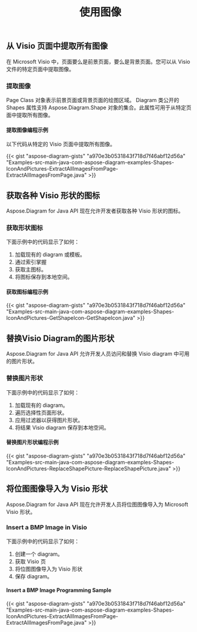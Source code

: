 ﻿---
title: 使用图像
type: docs
weight: 70
url: /zh/java/working-with-images/
---
## **从 Visio 页面中提取所有图像**
在 Microsoft Visio 中，页面要么是前景页面，要么是背景页面。您可以从 Visio 文件的特定页面中提取图像。
### **提取图像**
Page Class 对象表示前景页面或背景页面的绘图区域。 Diagram 类公开的 Shapes 属性支持 Aspose.Diagram.Shape 对象的集合。此属性可用于从特定页面中提取所有图像。
#### **提取图像编程示例**
以下代码从特定的 Visio 页面中提取所有图像。

{{< gist "aspose-diagram-gists" "a970e3b0531843f718d7f46abf12d56a" "Examples-src-main-java-com-aspose-diagram-examples-Shapes-IconAndPictures-ExtractAllImagesFromPage-ExtractAllImagesFromPage.java" >}}
## **获取各种 Visio 形状的图标**
Aspose.Diagram for Java API 现在允许开发者获取各种 Visio 形状的图标。
### **获取形状图标**
下面示例中的代码显示了如何：

1. 加载现有的 diagram 或模板。
1. 通过索引掌握
1. 获取主图标。
1. 将图标保存到本地空间。
#### **获取图标编程示例**
{{< gist "aspose-diagram-gists" "a970e3b0531843f718d7f46abf12d56a" "Examples-src-main-java-com-aspose-diagram-examples-Shapes-IconAndPictures-GetShapeIcon-GetShapeIcon.java" >}}
## **替换Visio Diagram的图片形状**
Aspose.Diagram for Java API 允许开发人员访问和替换 Visio diagram 中可用的图片形状。
### **替换图片形状**
下面示例中的代码显示了如何：

1. 加载现有的 diagram。
1. 遍历选择性页面形状。
1. 应用过滤器以获得图片形状。
1. 将结果 Visio diagram 保存到本地空间。
#### **替换图片形状编程示例**
{{< gist "aspose-diagram-gists" "a970e3b0531843f718d7f46abf12d56a" "Examples-src-main-java-com-aspose-diagram-examples-Shapes-IconAndPictures-ReplaceShapePicture-ReplaceShapePicture.java" >}}
## **将位图图像导入为 Visio 形状**
Aspose.Diagram for Java API 现在允许开发人员将位图图像导入为 Microsoft Visio 形状。
### **Insert a BMP Image in Visio**
下面示例中的代码显示了如何：

1. 创建一个 diagram。
1. 获取 Visio 页
1. 将位图图像导入为 Visio 形状
1. 保存 diagram。
#### **Insert a BMP Image Programming Sample**
{{< gist "aspose-diagram-gists" "a970e3b0531843f718d7f46abf12d56a" "Examples-src-main-java-com-aspose-diagram-examples-Shapes-IconAndPictures-ExtractAllImagesFromPage-ExtractAllImagesFromPage.java" >}}
